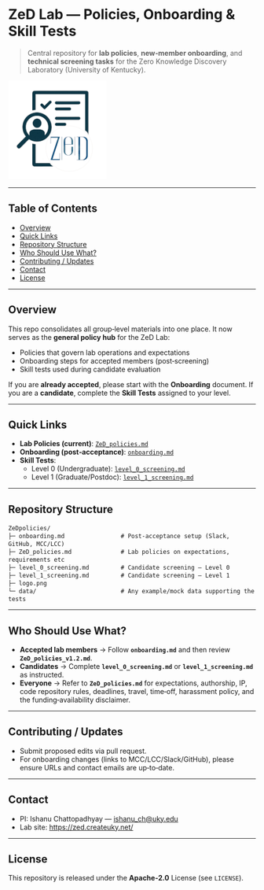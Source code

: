 
# ZeD Lab — Policies, Onboarding & Skill Tests

> Central repository for **lab policies**, **new‑member onboarding**, and **technical screening tasks** for the Zero Knowledge Discovery Laboratory (University of Kentucky).

<img src="logo.png" alt="ZeD Lab Logo" width="200"/>

---

## Table of Contents
- [Overview](#overview)
- [Quick Links](#quick-links)
- [Repository Structure](#repository-structure)
- [Who Should Use What?](#who-should-use-what)
- [Contributing / Updates](#contributing--updates)
- [Contact](#contact)
- [License](#license)

---

## Overview
This repo consolidates all group‑level materials into one place. It now serves as the **general policy hub** for the ZeD Lab:

- Policies that govern lab operations and expectations
- Onboarding steps for accepted members (post‑screening)
- Skill tests used during candidate evaluation

If you are **already accepted**, please start with the **Onboarding** document. If you are a **candidate**, complete the **Skill Tests** assigned to your level.

---

## Quick Links
- **Lab Policies (current)**: [`ZeD_policies.md`](ZeD_policies.md) 
- **Onboarding (post‑acceptance)**: [`onboarding.md`](onboarding.md)
- **Skill Tests**:
  - Level 0 (Undergraduate): [`level_0_screening.md`](level_0_screening.md)
  - Level 1 (Graduate/Postdoc): [`level_1_screening.md`](level_1_screening.md)

---

## Repository Structure
```text
ZeDpolicies/
├─ onboarding.md                # Post‑acceptance setup (Slack, GitHub, MCC/LCC)
├─ ZeD_policies.md              # Lab policies on expectations, requirements etc
├─ level_0_screening.md         # Candidate screening — Level 0
├─ level_1_screening.md         # Candidate screening — Level 1
├─ logo.png                     
└─ data/                        # Any example/mock data supporting the tests
```

---

## Who Should Use What?
- **Accepted lab members** → Follow **`onboarding.md`** and then review **`ZeD_policies_v1.2.md`**.
- **Candidates** → Complete **`level_0_screening.md`** or **`level_1_screening.md`** as instructed.
- **Everyone** → Refer to **`ZeD_policies.md`** for expectations, authorship, IP, code repository rules, deadlines, travel, time‑off, harassment policy, and the funding‑availability disclaimer.

---

## Contributing / Updates
- Submit proposed edits via pull request.
- For onboarding changes (links to MCC/LCC/Slack/GitHub), please ensure URLs and contact emails are up‑to‑date.

---

## Contact
- PI: Ishanu Chattopadhyay — <ishanu_ch@uky.edu>
- Lab site: https://zed.createuky.net/

---

## License
This repository is released under the **Apache-2.0** License (see `LICENSE`).
